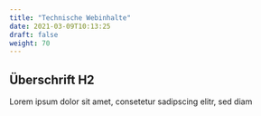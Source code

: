 ```yaml
---
title: "Technische Webinhalte"
date: 2021-03-09T10:13:25
draft: false
weight: 70
---
```

## Überschrift H2

Lorem ipsum dolor sit amet, consetetur sadipscing elitr, sed diam 